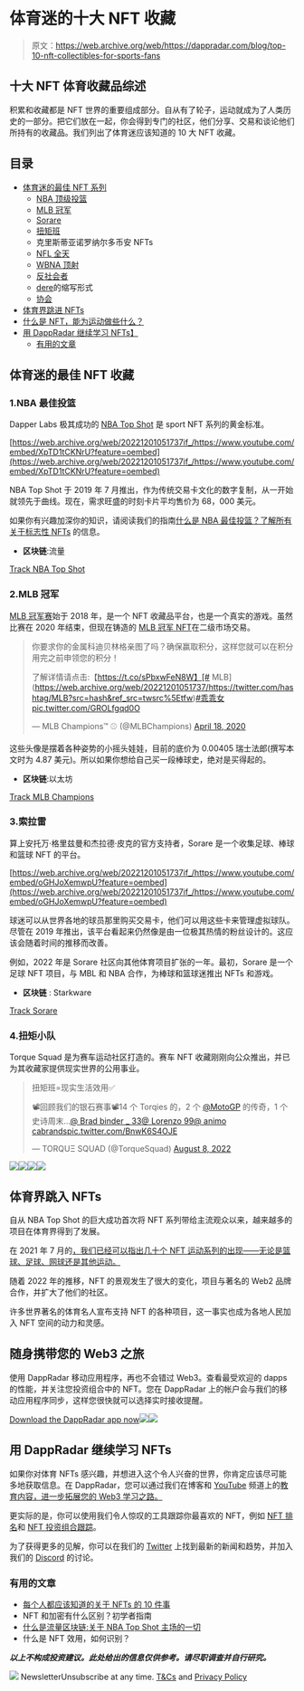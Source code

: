 # 体育迷的十大 NFT 收藏

> 原文：<https://web.archive.org/web/https://dappradar.com/blog/top-10-nft-collectibles-for-sports-fans>

## 十大 NFT 体育收藏品综述

积累和收藏都是 NFT 世界的重要组成部分。自从有了轮子，运动就成为了人类历史的一部分。把它们放在一起，你会得到专门的社区，他们分享、交易和谈论他们所持有的收藏品。我们列出了体育迷应该知道的 10 大 NFT 收藏。

## 目录

*   [体育迷的最佳 NFT 系列](https://web.archive.org/web/20221201051737/https://dappradar.com/blog/top-10-nft-collectibles-for-sports-fans/#The-best-NFT-collections-for-sports-fans)
    *   [NBA 顶级投篮](https://web.archive.org/web/20221201051737/https://dappradar.com/blog/top-10-nft-collectibles-for-sports-fans/#NBA-Top-Shot)
    *   [MLB 冠军](https://web.archive.org/web/20221201051737/https://dappradar.com/blog/top-10-nft-collectibles-for-sports-fans/#MLB-Champions)
    *   [Sorare](https://web.archive.org/web/20221201051737/https://dappradar.com/blog/top-10-nft-collectibles-for-sports-fans/#Sorare)
    *   [扭矩班](https://web.archive.org/web/20221201051737/https://dappradar.com/blog/top-10-nft-collectibles-for-sports-fans/#Torque-Squad)
    *   克里斯蒂亚诺罗纳尔多币安 NFTs
    *   [NFL 全天](https://web.archive.org/web/20221201051737/https://dappradar.com/blog/top-10-nft-collectibles-for-sports-fans/#NFL-All-Day)
    *   [WBNA 顶射](https://web.archive.org/web/20221201051737/https://dappradar.com/blog/top-10-nft-collectibles-for-sports-fans/#WNBA-Top-Shot)
    *   [反社会者](https://web.archive.org/web/20221201051737/https://dappradar.com/blog/top-10-nft-collectibles-for-sports-fans/#Socios)
    *   [dere](https://web.archive.org/web/20221201051737/https://dappradar.com/blog/top-10-nft-collectibles-for-sports-fans/#DeRace)的缩写形式
    *   [协会](https://web.archive.org/web/20221201051737/https://dappradar.com/blog/top-10-nft-collectibles-for-sports-fans/#The-Association)
*   [体育界跳进 NFTs](https://web.archive.org/web/20221201051737/https://dappradar.com/blog/top-10-nft-collectibles-for-sports-fans/#The-sports-community-jumping-into-NFTs)
*   [什么是 NFT，能为运动做些什么？](https://web.archive.org/web/20221201051737/https://dappradar.com/blog/top-10-nft-collectibles-for-sports-fans/#What-are-NFTs-and-what-can-they-do-for-sports?)
*   [用 DappRadar 继续学习 NFTs】](https://web.archive.org/web/20221201051737/https://dappradar.com/blog/top-10-nft-collectibles-for-sports-fans/#Keep-learning-about-NFTs-with-DappRadar)
    *   [有用的文章](https://web.archive.org/web/20221201051737/https://dappradar.com/blog/top-10-nft-collectibles-for-sports-fans/#Useful-articles)

## 体育迷的最佳 NFT 收藏

### 1.NBA 最佳投篮

Dapper Labs 极其成功的 [NBA Top Shot](https://web.archive.org/web/20221201051737/https://dappradar.com/flow/collectibles/nba-topshot) 是 sport NFT 系列的黄金标准。

[https://web.archive.org/web/20221201051737if_/https://www.youtube.com/embed/XpTD1tCKNrU?feature=oembed](https://web.archive.org/web/20221201051737if_/https://www.youtube.com/embed/XpTD1tCKNrU?feature=oembed)

NBA Top Shot 于 2019 年 7 月推出，作为传统交易卡文化的数字复制，从一开始就领先于曲线。现在，需求旺盛的时刻卡片平均售价为 68，000 美元。

如果你有兴趣加深你的知识，请阅读我们的指南[什么是 NBA 最佳投篮？了解所有关于标志性 NFTs](https://web.archive.org/web/20221201051737/https://dappradar.com/blog/what-is-nba-top-shot-learn-all-about-the-iconic-nfts) 的信息。

*   **区块链**:流量

[Track NBA Top Shot](https://web.archive.org/web/20221201051737/https://dappradar.com/flow/collectibles/nba-topshot)

### 2.MLB 冠军

[MLB 冠军赛](https://web.archive.org/web/20221201051737/https://dappradar.com/ethereum/games/mlb-champions)始于 2018 年，是一个 NFT 收藏品平台，也是一个真实的游戏。虽然比赛在 2020 年结束，但现在铸造的 [MLB 冠军 NFT](https://web.archive.org/web/20221201051737/https://dappradar.com/hub/nft-explorer/collection/mlb-champions)在二级市场交易。

> 你要求你的金属科迪贝林格亲图了吗？确保赢取积分，这样您就可以在积分用完之前申领您的积分！
> 
> 了解详情请点击:【https://t.co/sPbxwFeN8W】[# MLB](https://web.archive.org/web/20221201051737/https://twitter.com/hashtag/MLB?src=hash&ref_src=twsrc%5Etfw)[#乖乖女](https://web.archive.org/web/20221201051737/https://twitter.com/hashtag/CodyBellinger?src=hash&ref_src=twsrc%5Etfw)[pic.twitter.com/GROLfgqd0O](https://web.archive.org/web/20221201051737/https://t.co/GROLfgqd0O)
> 
> — MLB Champions™ ⚾ (@MLBChampions) [April 18, 2020](https://web.archive.org/web/20221201051737/https://twitter.com/MLBChampions/status/1251586364895789058?ref_src=twsrc%5Etfw)

这些头像是摆着各种姿势的小摇头娃娃，目前的底价为 0.00405 瑞士法郎(撰写本文时为 4.87 美元)。所以如果你想给自己买一段棒球史，绝对是买得起的。

*   **区块链**:以太坊

[Track MLB Champions](https://web.archive.org/web/20221201051737/https://dappradar.com/hub/nft-explorer/collection/mlb-champions)

### 3.索拉雷

算上安托万·格里兹曼和杰拉德·皮克的官方支持者，Sorare 是一个收集足球、棒球和篮球 NFT 的平台。

[https://web.archive.org/web/20221201051737if_/https://www.youtube.com/embed/oGHJoXemwpU?feature=oembed](https://web.archive.org/web/20221201051737if_/https://www.youtube.com/embed/oGHJoXemwpU?feature=oembed)

球迷可以从世界各地的球员那里购买交易卡，他们可以用这些卡来管理虚拟球队。尽管在 2019 年推出，该平台看起来仍然像是由一位极其热情的粉丝设计的。这应该会随着时间的推移而改善。

例如，2022 年是 Sorare 社区向其他体育项目扩张的一年。最初，Sorare 是一个足球 NFT 项目，与 MBL 和 NBA 合作，为棒球和篮球迷推出 NFTs 和游戏。

*   **区块链** : Starkware

[Track Sorare](https://web.archive.org/web/20221201051737/https://dappradar.com/hub/nft-explorer/collection/sorare)

### 4.扭矩小队

Torque Squad 是为赛车运动社区打造的。赛车 NFT 收藏刚刚向公众推出，并已为其收藏家提供现实世界的公用事业。

> 扭矩班=现实生活效用✅
> 
> 📽️回顾我们的银石赛事📽14 个 Torqies 的️，2 个 [@MotoGP](https://web.archive.org/web/20221201051737/https://twitter.com/MotoGP?ref_src=twsrc%5Etfw) 的传奇，1 个史诗周末…[@ Brad binder _ 33](https://web.archive.org/web/20221201051737/https://twitter.com/BradBinder_33?ref_src=twsrc%5Etfw)[@ Lorenzo 99](https://web.archive.org/web/20221201051737/https://twitter.com/lorenzo99?ref_src=twsrc%5Etfw)[@ animo cabrands](https://web.archive.org/web/20221201051737/https://twitter.com/animocabrands?ref_src=twsrc%5Etfw)[pic.twitter.com/BnwK6S4OJE](https://web.archive.org/web/20221201051737/https://t.co/BnwK6S4OJE)
> 
> — TORQUΞ SQUAD (@TorqueSquad) [August 8, 2022](https://web.archive.org/web/20221201051737/https://twitter.com/TorqueSquad/status/1556635603521142790?ref_src=twsrc%5Etfw)

[](https://web.archive.org/web/20221201051737/https://dappradar.com/nft/marketplaces)[![](img/87befc4a1e42119d30e207f259589417.png)<picture>![](img/84abd7f50eb42de491dcf751ed8c8233.png)</picture>](https://web.archive.org/web/20221201051737/https://dappradar.com/nft/marketplaces)[](https://web.archive.org/web/20221201051737/https://dappradar.com/nft/sales)[![](img/87befc4a1e42119d30e207f259589417.png)<picture>![](img/38c0e34f4c8e2da07c5bc90593f24771.png)</picture>](https://web.archive.org/web/20221201051737/https://dappradar.com/nft/sales)

## 体育界跳入 NFTs

自从 NBA Top Shot 的巨大成功首次将 NFT 系列带给主流观众以来，越来越多的项目在体育界得到了发展。

在 2021 年 7 月的[，我们已经可以指出几十个 NFT 运动系列的出现——无论是篮球、足球、网球还是其他运动。](https://web.archive.org/web/20221201051737/https://dappradar.com/blog/sports-nfts-enter-the-playing-field)

随着 2022 年的推移，NFT 的景观发生了很大的变化，项目与著名的 Web2 品牌合作，并扩大了他们的社区。

许多世界著名的体育名人宣布支持 NFT 的各种项目，这一事实也成为各地人民加入 NFT 空间的动力和灵感。

## 随身携带您的 Web3 之旅

使用 DappRadar 移动应用程序，再也不会错过 Web3。查看最受欢迎的 dapps 的性能，并关注您投资组合中的 NFT。您在 DappRadar 上的帐户会与我们的移动应用程序同步，这样您很快就可以选择实时接收提醒。

[Download the DappRadar app now](https://web.archive.org/web/20221201051737/https://dappradar.app.link/blog)[](https://web.archive.org/web/20221201051737/https://play.google.com/store/apps/details?id=com.portfolio.dappradar)[![](img/a3634373d68930c5d4e8a7fce618f91f.png)<picture>![](img/1de7838bdb07f1bb1af5bda54ff60ca1.png)</picture>](https://web.archive.org/web/20221201051737/https://play.google.com/store/apps/details?id=com.portfolio.dappradar)

## 用 DappRadar 继续学习 NFTs

如果你对体育 NFTs 感兴趣，并想进入这个令人兴奋的世界，你肯定应该尽可能多地获取信息。在 DappRadar，您可以通过我们在博客和 [YouTube](https://web.archive.org/web/20221201051737/https://www.youtube.com/c/DappRadar) 频道上的[教育内容，进一步拓展您的 Web3 学习之路。](https://web.archive.org/web/20221201051737/https://dappradar.com/blog/tag/nft-tutorials)

更实际的是，你可以使用我们令人惊叹的工具跟踪你最喜欢的 NFT，例如 [NFT 排名](https://web.archive.org/web/20221201051737/https://dappradar.com/nft)和 [NFT 投资组合跟踪](https://web.archive.org/web/20221201051737/https://dappradar.com/hub/wallet/)。

为了获得更多的见解，你可以在我们的 [Twitter](https://web.archive.org/web/20221201051737/https://twitter.com/DappRadar) 上找到最新的新闻和趋势，并加入我们的 [Discord](https://web.archive.org/web/20221201051737/https://discord.com/invite/4ybbssrHkm) 的讨论。

### 有用的文章

*   [每个人都应该知道的关于 NFTs 的 10 件事](https://web.archive.org/web/20221201051737/https://dappradar.com/blog/ten-things-everybody-should-know-about-nfts)
*   NFT 和加密有什么区别？初学者指南
*   [什么是流量区块链:关于 NBA Top Shot 主场的一切](https://web.archive.org/web/20221201051737/https://dappradar.com/blog/introducing-the-flow-blockchain-home-of-nba-top-shot)
*   什么是 NFT 效用，如何识别？

***以上不构成投资建议。此处给出的信息仅供参考。请尽职调查并自行研究。***

![](img/6d5a4a2d609c56e1a5771717e54ba759.png) NewsletterUnsubscribe at any time. [T&Cs](https://web.archive.org/web/20221201051737/https://dappradar.com/terms) and [Privacy Policy](https://web.archive.org/web/20221201051737/https://dappradar.com/privacy-policy)